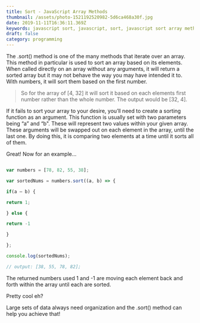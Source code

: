 ```yaml
---
title: Sort - JavaScript Array Methods
thumbnail: /assets/photo-1521192520982-5d6ca468a30f.jpg
date: 2019-11-11T16:36:11.369Z
keywords: javascript sort, javascript, sort, javascript sort array method, method
draft: false
category: programming
---
```


The .sort() method is one of the many methods that iterate over an array. This
method in particular is used to sort an array based on its elements. When
called directly on an array without any arguments, it will return a sorted
array but it may not behave the way you may have intended it to. With numbers,
it will sort them based on the first number.

> So for the array of \[4, 32] it will sort it based on each elements first number rather than the whole number. The output would be \[32, 4].

If it fails to sort your array to your desire, you’ll need to create a sorting function as an argument. This function is usually set with two parameters being “a” and “b". These will represent two values within your given array. These arguments will be swapped out on each element in the array, until the last one. By doing this, it is comparing two elements at a time until it sorts all of them.

Great! Now for an example…

```javascript

var numbers = [78, 82, 55, 38];

var sortedNums = numbers.sort((a, b) => {

if(a — b) {

return 1;

} else {

return -1

}

};

console.log(sortedNums);

// output: [38, 55, 78, 82];

```

The returned numbers used 1 and -1 are moving each element back and forth within the array until each are sorted.

Pretty cool eh?

Large sets of data always need organization and the .sort() method can help you achieve that!
